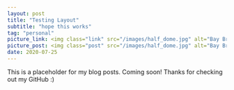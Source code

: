 ```yaml
---
layout: post
title: "Testing Layout"
subtitle: "hope this works"
tag: "personal"
picture_link: <img class="link" src="/images/half_dome.jpg" alt="Bay Bridge"/>
picture_post: <img class="post" src="/images/half_dome.jpg" alt="Bay Bridge"/>
date: 2020-07-25
---
```


This is a placeholder for my blog posts. Coming soon! Thanks for checking out my GitHub :)
